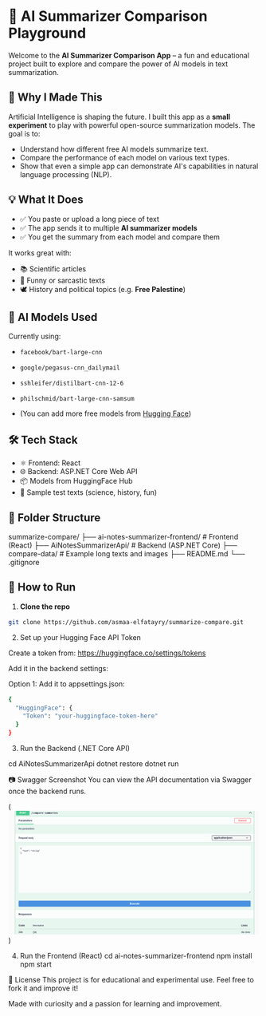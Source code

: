 # 🤖 AI Summarizer Comparison Playground

Welcome to the **AI Summarizer Comparison App** – a fun and educational project built to explore and compare the power of AI models in text summarization.

## 📌 Why I Made This

Artificial Intelligence is shaping the future. I built this app as a **small experiment** to play with powerful open-source summarization models. The goal is to:

- Understand how different free AI models summarize text.
- Compare the performance of each model on various text types.
- Show that even a simple app can demonstrate AI's capabilities in natural language processing (NLP).

## 💡 What It Does

- ✅ You paste or upload a long piece of text
- ✅ The app sends it to multiple **AI summarizer models**
- ✅ You get the summary from each model and compare them

It works great with:

- 📚 Scientific articles
- 🧠 Funny or sarcastic texts
- 🕊️ History and political topics (e.g. **Free Palestine**)

## 🧠 AI Models Used

Currently using:

- `facebook/bart-large-cnn`
- `google/pegasus-cnn_dailymail`
- `sshleifer/distilbart-cnn-12-6`
- `philschmid/bart-large-cnn-samsum`

- (You can add more free models from [Hugging Face](https://huggingface.co/models?pipeline_tag=summarization&sort=downloads))

## 🛠️ Tech Stack

- ⚛️ Frontend: React
- 🌐 Backend: ASP.NET Core Web API
- 📦 Models from HuggingFace Hub
- 🧪 Sample test texts (science, history, fun)

## 📁 Folder Structure

summarize-compare/
├── ai-notes-summarizer-frontend/ # Frontend (React)
├── AiNotesSummarizerApi/ # Backend (ASP.NET Core)
├── compare-data/ # Example long texts and images
├── README.md
└── .gitignore

## 🚀 How to Run

1. **Clone the repo**

```bash
git clone https://github.com/asmaa-elfatayry/summarize-compare.git
```

2. Set up your Hugging Face API Token

Create a token from: https://huggingface.co/settings/tokens

Add it in the backend settings:

Option 1: Add it to appsettings.json:

```bash
{
  "HuggingFace": {
    "Token": "your-huggingface-token-here"
  }
}
```

3. Run the Backend (.NET Core API)

cd AiNotesSummarizerApi
dotnet restore
dotnet run

📷 Swagger Screenshot
You can view the API documentation via Swagger once the backend runs.

(![Swagger Screenshot](./swagger.png))

4. Run the Frontend (React)
   cd ai-notes-summarizer-frontend
   npm install
   npm start

📄 License
This project is for educational and experimental use. Feel free to fork it and improve it!

Made with curiosity and a passion for learning and improvement.
